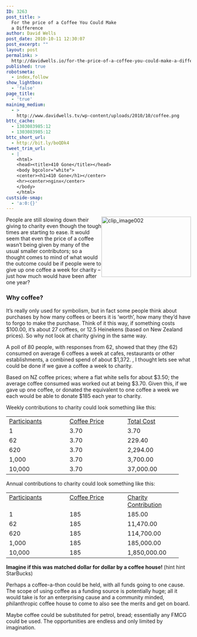 ```yaml
---
ID: 3263
post_title: >
  For the price of a Coffee You Could Make
  a Difference
author: David Wells
post_date: 2010-10-11 12:30:07
post_excerpt: ""
layout: post
permalink: >
  http://davidwells.io/for-the-price-of-a-coffee-you-could-make-a-difference/
published: true
robotsmeta:
  - index,follow
show_lightbox:
  - 'false'
page_title:
  - 'true'
mainimg_medium:
  - >
    http://www.davidwells.tv/wp-content/uploads/2010/10/coffee.png
bttc_cache:
  - 1303083985:12
  - 1303083985:12
bttc_short_url:
  - http://bit.ly/boQDk4
tweet_trim_url:
  - |
    <html>
    <head><title>410 Gone</title></head>
    <body bgcolor="white">
    <center><h1>410 Gone</h1></center>
    <hr><center>nginx</center>
    </body>
    </html>
custside-smap:
  - 'a:0:{}'
---
```

<a href="http://www.davidwells.tv/wp-content/uploads/2010/10/clip_image002.jpg"><img style="display: inline; margin-left: 0px; margin-right: 0px; border: 0px;" title="clip_image002" src="http://www.davidwells.tv/wp-content/uploads/2010/10/clip_image002_thumb.jpg" alt="clip_image002" width="244" height="164" align="right" border="0" /></a>People are still slowing down their giving to charity even though the tough times are starting to ease. It would seem that even the price of a coffee wasn’t being given by many of the usual smaller contributors; so a thought comes to mind of what would the outcome could be if people were to give up one coffee a week for charity – just how much would have been after one year?
<h3><strong>Why coffee?</strong></h3>
<strong></strong> It’s really only used for symbolism, but in fact some people think about purchases by how many coffees or beers it is ‘worth’, how many they’d have to forgo to make the purchase. Think of it this way, if something costs $100.00, it’s about 27 coffees, or 12.5 Heinekens (based on New Zealand prices). So why not look at charity giving in the same way.

A poll of 80 people, with responses from 62, showed that they (the 62) consumed on average 6 coffees a week at cafes, restaurants or other establishments, a combined spend of about $1,372. , I thought lets see what could be done if we gave a coffee a week to charity.

Based on NZ coffee prices; where a flat white sells for about $3.50; the average coffee consumed was worked out at being $3.70. Given this, if we gave up one coffee, or donated the equivalent to one coffee a week we each would be able to donate $185 each year to charity.

Weekly contributions to charity could look something like this:
<table border="0" cellspacing="0" cellpadding="0">
<tbody>
<tr>
<td valign="top" width="149"><span style="text-decoration: underline;">Participants</span></td>
<td valign="top" width="142"><span style="text-decoration: underline;">Coffee Price</span></td>
<td valign="top" width="132"><span style="text-decoration: underline;">Total Cost</span></td>
</tr>
<tr>
<td valign="top" width="149">1</td>
<td valign="top" width="142">3.70</td>
<td valign="top" width="132">3.70</td>
</tr>
<tr>
<td valign="top" width="149">62</td>
<td valign="top" width="142">3.70</td>
<td valign="top" width="132">229.40</td>
</tr>
<tr>
<td valign="top" width="149">620</td>
<td valign="top" width="142">3.70</td>
<td valign="top" width="132">2,294.00</td>
</tr>
<tr>
<td valign="top" width="149">1,000</td>
<td valign="top" width="142">3.70</td>
<td valign="top" width="132">3,700.00</td>
</tr>
<tr>
<td valign="top" width="149">10,000</td>
<td valign="top" width="142">3.70</td>
<td valign="top" width="132">37,000.00</td>
</tr>
</tbody>
</table>
Annual contributions to charity could look something like this:
<table border="0" cellspacing="0" cellpadding="0">
<tbody>
<tr>
<td valign="top" width="149"><span style="text-decoration: underline;">Participants</span></td>
<td valign="top" width="142"><span style="text-decoration: underline;">Coffee Price</span></td>
<td valign="top" width="132"><span style="text-decoration: underline;">Charity Contribution</span></td>
</tr>
<tr>
<td valign="top" width="149">1</td>
<td valign="top" width="142">185</td>
<td valign="top" width="132">185.00</td>
</tr>
<tr>
<td valign="top" width="149">62</td>
<td valign="top" width="142">185</td>
<td valign="top" width="132">11,470.00</td>
</tr>
<tr>
<td valign="top" width="149">620</td>
<td valign="top" width="142">185</td>
<td valign="top" width="132">114,700.00</td>
</tr>
<tr>
<td valign="top" width="149">1,000</td>
<td valign="top" width="142">185</td>
<td valign="top" width="132">185,000.00</td>
</tr>
<tr>
<td valign="top" width="149">10,000</td>
<td valign="top" width="142">185</td>
<td valign="top" width="132">1,850,000.00</td>
</tr>
</tbody>
</table>
<strong>Imagine if this was matched dollar for dollar by a coffee house! </strong>(hint hint StarBucks)

Perhaps a coffee-a-thon could be held, with all funds going to one cause. The scope of using coffee as a funding source is potentially huge; all it would take is for an enterprising cause and a community minded, philanthropic coffee house to come to also see the merits and get on board.

Maybe coffee could be substituted for petrol, bread; essentially any FMCG could be used. The opportunities are endless and only limited by imagination.